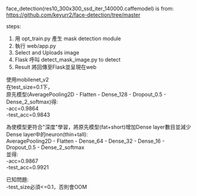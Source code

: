 face_detection(res10_300x300_ssd_iter_140000.caffemodel) is from: https://github.com/keyurr2/face-detection/tree/master

steps:
1. 用 opt_train.py 產生 mask detection module
2. 執行 web/app.py
3. Select and Uploads image 
4. Flask 呼叫 detect_mask_image.py to detect 
5. Result 將回傳至Flask並呈現在web

使用mobilenet_v2  
在test_size=0.1下，  
原先模型(AveragePooling2D - Flatten - Dense_128 - Dropout_0.5 - Dense_2_softmax)得:  
  -acc=0.9864  
  -test_acc=0.9843  
  
為使模型更符合"深度"學習，將原先模型(fat+short)增加Dense layer數目並減少Dense layer中的neuron(thin+tall):  
  AveragePooling2D - Flatten - Dense_64 - Dense_32 - Dense_16 - Dropout_0.5 - Dense_2_softmax  
並得:  
  -acc=0.9867  
  -test_acc=0.9921  

已知問題:  
  -test_size必須<=0.1，否則會OOM
